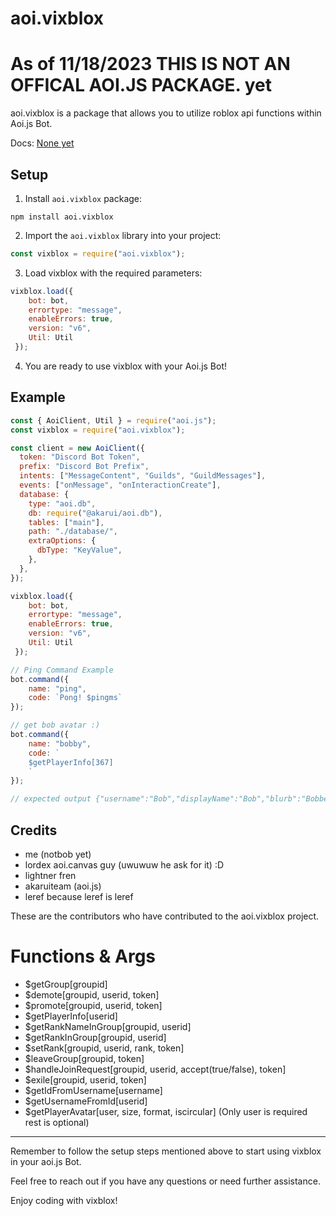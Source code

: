 
# aoi.vixblox

# As of 11/18/2023 **THIS IS NOT AN OFFICAL AOI.JS PACKAGE. yet**

aoi.vixblox is a package that allows you to utilize roblox api functions within Aoi.js Bot.

Docs: [None yet](https://github.com/berticulousnert/vixblox)

## Setup

1. Install `aoi.vixblox` package:
```shell
npm install aoi.vixblox
```

2. Import the `aoi.vixblox` library into your project:
```javascript
const vixblox = require("aoi.vixblox");
```

3. Load vixblox with the required parameters:
```javascript
vixblox.load({
    bot: bot,
    errortype: "message",
    enableErrors: true,
    version: "v6",
    Util: Util
 });
```

4. You are ready to use vixblox with your Aoi.js Bot!

## Example

```javascript
const { AoiClient, Util } = require("aoi.js");
const vixblox = require("aoi.vixblox");

const client = new AoiClient({
  token: "Discord Bot Token",
  prefix: "Discord Bot Prefix",
  intents: ["MessageContent", "Guilds", "GuildMessages"],
  events: ["onMessage", "onInteractionCreate"],
  database: {
    type: "aoi.db",
    db: require("@akarui/aoi.db"),
    tables: ["main"],
    path: "./database/",
    extraOptions: {
      dbType: "KeyValue",
    },
  },
});

vixblox.load({
    bot: bot,
    errortype: "message",
    enableErrors: true,
    version: "v6",
    Util: Util
 });

// Ping Command Example
bot.command({
    name: "ping",
    code: `Pong! $pingms`
});

// get bob avatar :)
bot.command({
    name: "bobby",
    code: `
    $getPlayerInfo[367]
    `
});

// expected output {"username":"Bob","displayName":"Bob","blurb":"Bobbeh es meh","joinDate":"2006-07-21T21:30:46.670Z","age":6329,"friendCount":92,"followerCount":55034,"followingCount":17658,"oldNames":[],"isBanned":false}
```

## Credits

- me (notbob yet)
- lordex aoi.canvas guy (uwuwuw he ask for it) :D
- lightner fren
- akaruiteam (aoi.js)
- leref because leref is leref

These are the contributors who have contributed to the aoi.vixblox project.

# Functions & Args

- $getGroup[groupid]
- $demote[groupid, userid, token]
- $promote[groupid, userid, token]
- $getPlayerInfo[userid]
- $getRankNameInGroup[groupid, userid]
- $getRankInGroup[groupid, userid]
- $setRank[groupid, userid, rank, token]
- $leaveGroup[groupid, token]
- $handleJoinRequest[groupid, userid, accept(true/false), token]
- $exile[groupid, userid, token]
- $getIdFromUsername[username]
- $getUsernameFromId[userid]
- $getPlayerAvatar[user, size, format, iscircular] (Only user is required rest is optional)

---

Remember to follow the setup steps mentioned above to start using vixblox in your aoi.js Bot.

Feel free to reach out if you have any questions or need further assistance.

Enjoy coding with vixblox!
